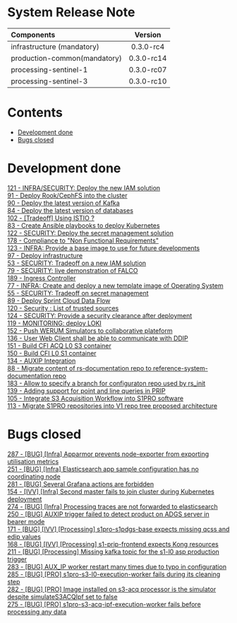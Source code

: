 
System Release Note
===================

| Components | Version |
| :---------- | :----------: |
| infrastructure (mandatory) | 0.3.0-rc4 |
| production-common(mandatory) | 0.3.0-rc14 |
| processing-sentinel-1 | 0.3.0-rc07 |
| processing-sentinel-3 | 0.3.0-rc10 |

Contents
========

* [Development done](#development-done)
* [Bugs closed](#bugs-closed)

# Development done
  
[121 - INFRA/SECURITY: Deploy the new IAM solution](https://github.com/COPRS/rs-issues/issues/121)  
[91 - Deploy Rook/CephFS into the cluster](https://github.com/COPRS/rs-issues/issues/91)  
[90 - Deploy the latest version of Kafka](https://github.com/COPRS/rs-issues/issues/90)  
[84 - Deploy the latest version of databases](https://github.com/COPRS/rs-issues/issues/84)  
[102 - [Tradeoff] Using ISTIO ?](https://github.com/COPRS/rs-issues/issues/102)  
[83 - Create Ansible playbooks to deploy Kubernetes](https://github.com/COPRS/rs-issues/issues/83)  
[122 - SECURITY: Deploy the secret management solution](https://github.com/COPRS/rs-issues/issues/122)  
[178 - Compliance to "Non Functional Requirements"](https://github.com/COPRS/rs-issues/issues/178)  
[123 - INFRA: Provide a base image to use for future developments](https://github.com/COPRS/rs-issues/issues/123)  
[97 - Deploy infrastructure ](https://github.com/COPRS/rs-issues/issues/97)  
[53 - SECURITY: Tradeoff on a new IAM solution](https://github.com/COPRS/rs-issues/issues/53)  
[79 - SECURITY: live demonstration of FALCO](https://github.com/COPRS/rs-issues/issues/79)  
[189 - Ingress Controller](https://github.com/COPRS/rs-issues/issues/189)  
[77 - INFRA: Create and deploy a new template image of Operating System](https://github.com/COPRS/rs-issues/issues/77)  
[55 - SECURITY: Tradeoff on secret management](https://github.com/COPRS/rs-issues/issues/55)  
[89 - Deploy Sprint Cloud Data Flow](https://github.com/COPRS/rs-issues/issues/89)  
[120 - Security : List of trusted sources](https://github.com/COPRS/rs-issues/issues/120)  
[124 - SECURITY: Provide a security clearance after deployment](https://github.com/COPRS/rs-issues/issues/124)  
[119 - MONITORING: deploy LOKI](https://github.com/COPRS/rs-issues/issues/119)  
[152 - Push WERUM Simulators to collaborative plateform](https://github.com/COPRS/rs-issues/issues/152)  
[136 - User Web Client shall be able to communicate with DDIP](https://github.com/COPRS/rs-issues/issues/136)  
[151 - Build CFI ACQ L0 S3 container](https://github.com/COPRS/rs-issues/issues/151)  
[150 - Build CFI L0 S1 container](https://github.com/COPRS/rs-issues/issues/150)  
[134 - AUXIP Integration](https://github.com/COPRS/rs-issues/issues/134)  
[88 - Migrate content of rs-documentation repo to reference-system-documentation repo](https://github.com/COPRS/rs-issues/issues/88)  
[183 - Allow to specify a branch for configuraton repo used by rs_init](https://github.com/COPRS/rs-issues/issues/183)  
[139 - Adding support for point and line queries in PRIP](https://github.com/COPRS/rs-issues/issues/139)  
[105 - Integrate S3 Acquisition Workflow into S1PRO software](https://github.com/COPRS/rs-issues/issues/105)  
[113 - Migrate S1PRO repositories into V1 repo tree proposed architecture](https://github.com/COPRS/rs-issues/issues/113)
# Bugs closed
  
[287 - [BUG] [Infra] Apparmor prevents node-exporter from exporting utilisation metrics](https://github.com/COPRS/rs-issues/issues/287)  
[251 - [BUG] [Infra] Elasticsearch app sample configuration has no coordinating node](https://github.com/COPRS/rs-issues/issues/251)  
[281 - [BUG] Several Grafana actions are forbidden](https://github.com/COPRS/rs-issues/issues/281)  
[154 - [IVV] [Infra] Second master fails to join cluster during Kubernetes deployment](https://github.com/COPRS/rs-issues/issues/154)  
[274 - [BUG] [Infra] Processing traces are not forwarded to elasticsearch](https://github.com/COPRS/rs-issues/issues/274)  
[250 - [BUG] AUXIP trigger failed to detect product on ADGS server in bearer mode](https://github.com/COPRS/rs-issues/issues/250)  
[171 - [BUG] [IVV] [Processing] s1pro-s1pdgs-base expects missing qcss and edip values](https://github.com/COPRS/rs-issues/issues/171)  
[168 - [BUG] [IVV] [Processing] s1-prip-frontend expects Kong resources](https://github.com/COPRS/rs-issues/issues/168)  
[211 - [BUG] [Processing] Missing kafka topic for the s1-l0 asp production trigger](https://github.com/COPRS/rs-issues/issues/211)  
[283 - [BUG] AUX_IP  worker restart many times due to typo in configuration](https://github.com/COPRS/rs-issues/issues/283)  
[285 - [BUG] [PRO] s1pro-s3-l0-execution-worker fails during its cleaning step](https://github.com/COPRS/rs-issues/issues/285)  
[282 - [BUG] [PRO] Image installed on s3-acq processor is the simulator despite simulateS3ACQIpf set to false](https://github.com/COPRS/rs-issues/issues/282)  
[275 - [BUG] [PRO] s1pro-s3-acq-ipf-execution-worker fails before processing any data](https://github.com/COPRS/rs-issues/issues/275)

